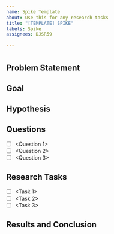 ```yaml
---
name: Spike Template
about: Use this for any research tasks
title: "[TEMPLATE] SPIKE"
labels: Spike
assignees: DJSR59

---
```


# <Spike Title>

## Problem Statement

<Describe the problem you are trying to solve>

## Goal

<Describe the goal with this spike>

## Hypothesis

<Describe your initial guess for solving the problem>

## Questions

- [ ] <Question 1>
- [ ] <Question 2>
- [ ] <Question 3>

## Research Tasks

- [ ] <Task 1>
- [ ] <Task 2>
- [ ] <Task 3>

## Results and Conclusion

<Summarize your results and any conclusions of your research>
